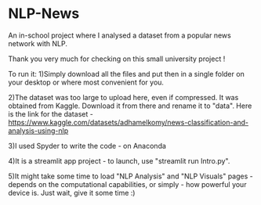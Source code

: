 # NLP-News
An in-school project where I analysed a dataset from a popular news network with NLP.

Thank you very much for checking on this small university project !

To run it: 
1)Simply download all the files and put then in a single folder on your desktop or where most convenient for you.

2)The dataset was too large to upload here, even if compressed. It was obtained from Kaggle. Download it from there and rename it to "data".
Here is the link for the dataset - https://www.kaggle.com/datasets/adhamelkomy/news-classification-and-analysis-using-nlp

3)I used Spyder to write the code - on Anaconda 

4)It is a streamlit app project - to launch, use "streamlit run Intro.py".

5)It might take some time to load "NLP Analysis" and "NLP Visuals" pages - depends on the computational capabilities, or simply - how powerful your device is. Just wait, give it some time :)



